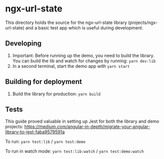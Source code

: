# ngx-url-state

This directory holds the source for the ngx-url-state library (projects/ngx-url-state) and a basic test app which is useful during development.


## Developing

1. Important: Before running up the demo, you need to build the library. You can build the lib and watch for changes by running: `yarn dev:lib`
2. In a second terminal, start the demo app with `yarn start`

## Building for deployment

1. Build the library for production: `yarn build`

## Tests

This guide proved valuable in setting up Jest for both the library and demo projects: https://medium.com/angular-in-depth/migrate-your-angular-library-to-jest-faba9579591a

To run:
`yarn test:lib` / `yarn test:demo`

To run in watch mode:
`yarn test:lib:watch` / `yarn test:demo:watch`
